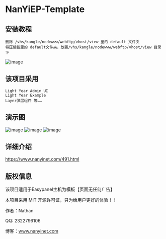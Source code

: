 NanYiEP-Template
===============
## 安装教程

~~~
删除 /vhs/kangle/nodewww/webftp/vhost/view 里的 default 文件夹
将压缩包里的 default文件夹，放置/vhs/kangle/nodewww/webftp/vhost/view 目录下
~~~
![image](http://www.nanyinet.com/wp-content/uploads/2021/11/image.png)

## 该项目采用

~~~
Light Year Admin UI
Light Year Example
Layer弹层组件 等……
~~~

## 演示图

![image](http://www.nanyinet.com/wp-content/uploads/2021/11/Login.png)
![image](http://www.nanyinet.com/wp-content/uploads/2021/11/index2.png)
![image](http://www.nanyinet.com/wp-content/uploads/2021/11/file.png)

## 详细介绍

https://www.nanyinet.com/491.html

## 版权信息

该项目适用于Easypanel主机为模板【页面无任何广告】

本项目采用 MIT 开源许可证，只为给用户更好的体验！！

作者：Nathan

QQ: 2322796106

博客：www.nanyinet.com